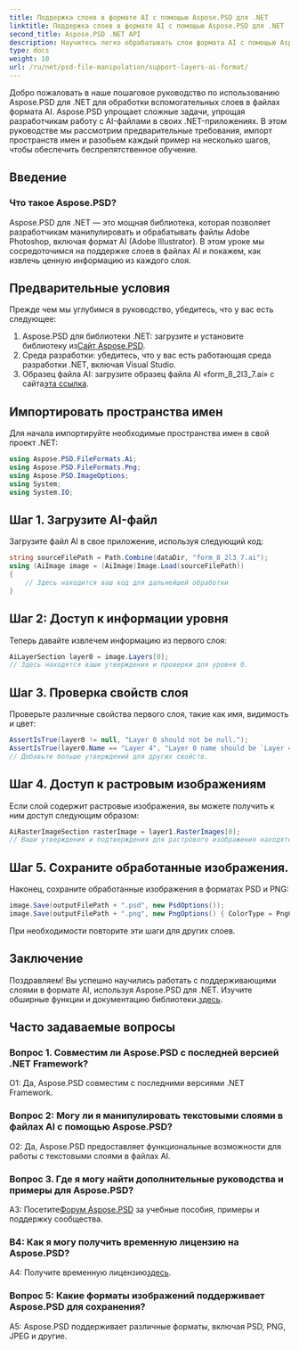 ```yaml
---
title: Поддержка слоев в формате AI с помощью Aspose.PSD для .NET
linktitle: Поддержка слоев в формате AI с помощью Aspose.PSD для .NET
second_title: Aspose.PSD .NET API
description: Научитесь легко обрабатывать слои формата AI с помощью Aspose.PSD для .NET. Следуйте нашему пошаговому руководству для беспрепятственной интеграции и манипулирования.
type: docs
weight: 10
url: /ru/net/psd-file-manipulation/support-layers-ai-format/
---
```

Добро пожаловать в наше пошаговое руководство по использованию Aspose.PSD для .NET для обработки вспомогательных слоев в файлах формата AI. Aspose.PSD упрощает сложные задачи, упрощая разработчикам работу с AI-файлами в своих .NET-приложениях. В этом руководстве мы рассмотрим предварительные требования, импорт пространств имен и разобьем каждый пример на несколько шагов, чтобы обеспечить беспрепятственное обучение.
## Введение
### Что такое Aspose.PSD?
Aspose.PSD для .NET — это мощная библиотека, которая позволяет разработчикам манипулировать и обрабатывать файлы Adobe Photoshop, включая формат AI (Adobe Illustrator). В этом уроке мы сосредоточимся на поддержке слоев в файлах AI и покажем, как извлечь ценную информацию из каждого слоя.
## Предварительные условия
Прежде чем мы углубимся в руководство, убедитесь, что у вас есть следующее:
1.  Aspose.PSD для библиотеки .NET: загрузите и установите библиотеку из[Сайт Aspose.PSD](https://releases.aspose.com/psd/net/).
2. Среда разработки: убедитесь, что у вас есть работающая среда разработки .NET, включая Visual Studio.
3. Образец файла AI: загрузите образец файла AI «form_8_2l3_7.ai» с сайта[эта ссылка](Your-Download-Link).
## Импортировать пространства имен
Для начала импортируйте необходимые пространства имен в свой проект .NET:
```csharp
using Aspose.PSD.FileFormats.Ai;
using Aspose.PSD.FileFormats.Png;
using Aspose.PSD.ImageOptions;
using System;
using System.IO;
```
## Шаг 1. Загрузите AI-файл
Загрузите файл AI в свое приложение, используя следующий код:
```csharp
string sourceFilePath = Path.Combine(dataDir, "form_8_2l3_7.ai");
using (AiImage image = (AiImage)Image.Load(sourceFilePath))
{
    // Здесь находится ваш код для дальнейшей обработки
}
```
## Шаг 2: Доступ к информации уровня
Теперь давайте извлечем информацию из первого слоя:
```csharp
AiLayerSection layer0 = image.Layers[0];
// Здесь находятся ваши утверждения и проверки для уровня 0.
```
## Шаг 3. Проверка свойств слоя
Проверьте различные свойства первого слоя, такие как имя, видимость и цвет:
```csharp
AssertIsTrue(layer0 != null, "Layer 0 should not be null.");
AssertIsTrue(layer0.Name == "Layer 4", "Layer 0 name should be `Layer 4`");
// Добавьте больше утверждений для других свойств.
```
## Шаг 4. Доступ к растровым изображениям
Если слой содержит растровые изображения, вы можете получить к ним доступ следующим образом:
```csharp
AiRasterImageSection rasterImage = layer1.RasterImages[0];
// Ваши утверждения и подтверждения для растрового изображения находятся здесь.
```
## Шаг 5. Сохраните обработанные изображения.
Наконец, сохраните обработанные изображения в форматах PSD и PNG:
```csharp
image.Save(outputFilePath + ".psd", new PsdOptions());
image.Save(outputFilePath + ".png", new PngOptions() { ColorType = PngColorType.TruecolorWithAlpha });
```
При необходимости повторите эти шаги для других слоев.
## Заключение

Поздравляем! Вы успешно научились работать с поддерживающими слоями в формате AI, используя Aspose.PSD для .NET. Изучите обширные функции и документацию библиотеки.[здесь](https://reference.aspose.com/psd/net/).

## Часто задаваемые вопросы

### Вопрос 1. Совместим ли Aspose.PSD с последней версией .NET Framework?

О1: Да, Aspose.PSD совместим с последними версиями .NET Framework.

### Вопрос 2: Могу ли я манипулировать текстовыми слоями в файлах AI с помощью Aspose.PSD?

О2: Да, Aspose.PSD предоставляет функциональные возможности для работы с текстовыми слоями в файлах AI.

### Вопрос 3. Где я могу найти дополнительные руководства и примеры для Aspose.PSD?

 A3: Посетите[Форум Aspose.PSD](https://forum.aspose.com/c/psd/34) за учебные пособия, примеры и поддержку сообщества.

### В4: Как я могу получить временную лицензию на Aspose.PSD?

 A4: Получите временную лицензию[здесь](https://purchase.aspose.com/temporary-license/).

### Вопрос 5: Какие форматы изображений поддерживает Aspose.PSD для сохранения?

A5: Aspose.PSD поддерживает различные форматы, включая PSD, PNG, JPEG и другие.